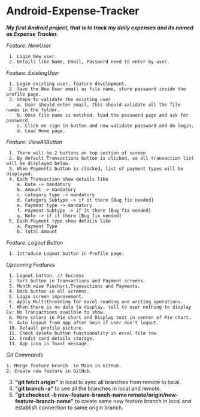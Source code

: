 # Android-Expense-Tracker
**_My first Android project, that is to track my daily expenses and its named as Expense Tracker._**

_Feature: NewUser_
```
 1. Login New user.
 2. Details like Name, Email, Password need to enter by user.
```
_Feature: ExistingUser_
```
 1. Login existing user, feature development.
 2. Save the New User email as file name, store password inside the profile page.
 3. Steps to validate the existing user
    a. User should enter email, this should validate all the file names in the folder.
    b. Once file name is matched, load the password page and ask for password.
    c. Click on sign in button and now validate password and do login.   
    d. Load Home page.
```
_Feature: ViewAllButton_
```
 1. There will be 2 buttons on top section of screen
 2. By default Transactions button is clicked, so all transaction list will be displayed below.
 3. When Payments button is clicked, list of payment types will be displayed.
 4. Each Transaction show details like 
    a. Date -> mandatory
    b. Amount -> mandatory
    c. category type -> mandatory
    d. Category Subtype -> if it there [Bug fix needed]
    e. Payment type -> mandatory
    f. Payment Subtype -> if it there [Bug fix needed]
    g. Note -> if it there [Bug fix needed]
 5. Each Payment type show details like
    a. Payment Type
    b. Total Amount 
```
_Feature: Logout Button_
```
 1. Introduce Logout button in Profile page.
```
_Upcoming Features_
```
 1. Logout button. // Success
 2. Sort button in Transactions and Payment screens.
 3. Month wise Piechart,Transactions and Payments.
 4. Back button in all screens.
 5. Login screen improvement.
 6. Apply Multithreading for excel reading and writing operations.
 7. When there is no data to display, tell to user nothing to display Ex: No Transactions availble to show.
 8. More colors in Pie chart and Display text in center of Pie chart.
 9. Auto logout from app after 5min if user don't logout.
 10. Default profile picture.
 11. Check delete button functionality in excel file row.
 12. Credit card details storage.
 13. App icon in Toast message.
```
_Git Commands_
```
1. Merge feature branch  to Main in GitHub.
2. Create new feature in GitHub.
```
3. **"git fetch origin"** in local to sync all branches from remote to local.
4. **"git branch -a"** to see all the branches in local and remote.
5. **"git checkout -b new-feature-branch-name remote/origin/new-feature-branch-name"** to create same new feature branch in local and establish connection to same origin branch.



